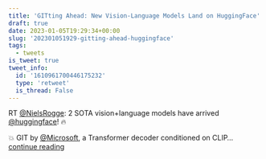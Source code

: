 ```yaml
---
title: 'GITting Ahead: New Vision-Language Models Land on HuggingFace'
draft: true
date: 2023-01-05T19:29:34+00:00
slug: '202301051929-gitting-ahead-huggingface'
tags:
  - tweets
is_tweet: true
tweet_info:
  id: '1610961700446175232'
  type: 'retweet'
  is_thread: False
---
```




RT [@NielsRogge](https://x.com/NielsRogge): 2 SOTA vision+language models have arrived [@huggingface](https://x.com/huggingface)! 🔥

💥 GIT by [@Microsoft](https://x.com/Microsoft), a Transformer decoder conditioned on CLIP… [continue reading](https://x.com/sytelus/status/1610961700446175232)
